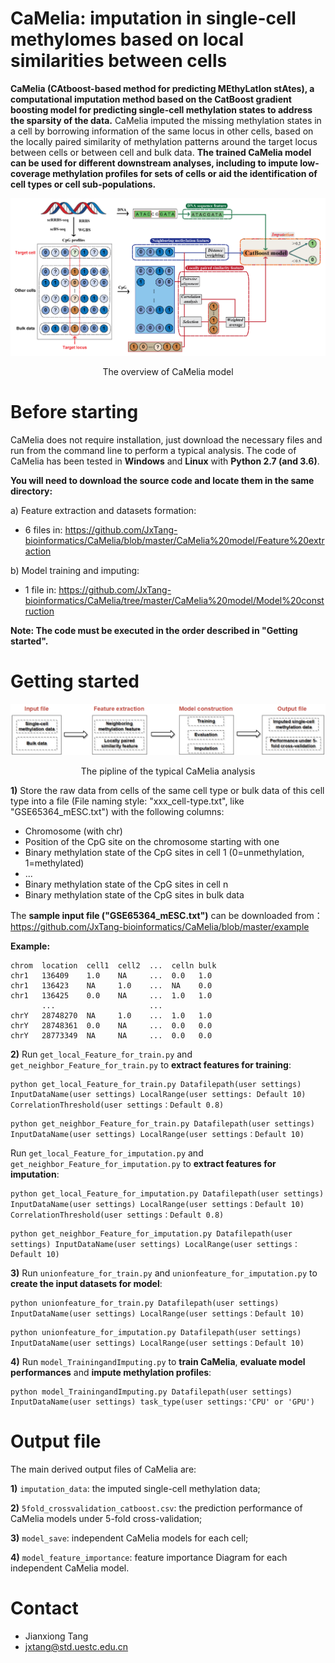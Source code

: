 # CaMelia: imputation in single-cell methylomes based on local similarities between cells

**CaMelia (CAtboost-based method for predicting MEthyLatIon stAtes), a computational imputation method based on the CatBoost gradient boosting model for predicting single-cell methylation states to address the sparsity of the data.** CaMelia imputed the missing methylation states in a cell by borrowing information of the same locus in other cells, based on the locally paired similarity of methylation patterns around the target locus between cells or between cell and bulk data. 
**The trained CaMelia model can be used for different downstream analyses, including to impute low-coverage methylation profiles for sets of cells or aid the identification of cell types or cell sub-populations.**

![image](https://github.com/JxTang-bioinformatics/CaMelia/blob/master/image/forgithub-01.png)
<p align="center"> 
The overview of CaMelia model
</p>

# Before starting

CaMelia does not require installation, just download the necessary files and run from the command line to perform a typical analysis. The code of CaMelia has been tested in **Windows** and **Linux** with **Python 2.7 (and 3.6)**.

**You will need to download the source code and locate them in the same directory:**

   a) Feature extraction and datasets formation:
   
   * 6 files in:
   https://github.com/JxTang-bioinformatics/CaMelia/blob/master/CaMelia%20model/Feature%20extraction
  
   b) Model training and imputing:
   
   * 1 file in:
   https://github.com/JxTang-bioinformatics/CaMelia/tree/master/CaMelia%20model/Model%20construction
   
   **Note: The code must be executed in the order described in "Getting started".**
   
# Getting started

![image](https://github.com/JxTang-bioinformatics/CaMelia/blob/master/image/run_steps.png)
<p align="center">    
The pipline of the typical CaMelia analysis
</p>

**1)** Store the raw data from cells of the same cell type or bulk data of this cell type into a file (File naming style: "xxx_cell-type.txt", like "GSE65364_mESC.txt") with the following columns:

* Chromosome (with chr)
* Position of the CpG site on the chromosome starting with one
* Binary methylation state of the CpG sites in cell 1 (0=unmethylation, 1=methylated)
* ...
* Binary methylation state of the CpG sites in cell n
* Binary methylation state of the CpG sites in bulk data

The **sample input file ("GSE65364_mESC.txt")** can be downloaded from：
https://github.com/JxTang-bioinformatics/CaMelia/blob/master/example

**Example:**

```
chrom  location  cell1  cell2  ...  celln bulk
chr1   136409    1.0    NA     ...  0.0   1.0
chr1   136423    NA     1.0    ...  NA    0.0
chr1   136425    0.0    NA     ...  1.0   1.0
       ...                     ...
chrY   28748270  NA     1.0    ...  1.0   1.0
chrY   28748361  0.0    NA     ...  0.0   0.0
chrY   28773349  NA     NA     ...  0.0   0.0
```

**2)** Run ``get_local_Feature_for_train.py`` and ``get_neighbor_Feature_for_train.py`` to **extract features for training**:
```
python get_local_Feature_for_train.py Datafilepath(user settings) InputDataName(user settings) LocalRange(user settings: Default 10) CorrelationThreshold(user settings：Default 0.8)
```
```
python get_neighbor_Feature_for_train.py Datafilepath(user settings) InputDataName(user settings) LocalRange(user settings：Default 10)
```

   Run ``get_local_Feature_for_imputation.py`` and ``get_neighbor_Feature_for_imputation.py`` to **extract features for imputation**: 
```
python get_local_Feature_for_imputation.py Datafilepath(user settings) InputDataName(user settings) LocalRange(user settings：Default 10) CorrelationThreshold(user settings：Default 0.8)
```
```
python get_neighbor_Feature_for_imputation.py Datafilepath(user settings) InputDataName(user settings) LocalRange(user settings：Default 10)
```
**3)** Run ``unionfeature_for_train.py`` and ``unionfeature_for_imputation.py`` to **create the input datasets for model**: 
```
python unionfeature_for_train.py Datafilepath(user settings) InputDataName(user settings) LocalRange(user settings：Default 10)
```
```
python unionfeature_for_imputation.py Datafilepath(user settings) InputDataName(user settings) LocalRange(user settings：Default 10)
```
**4)** Run ``model_TrainingandImputing.py`` to **train CaMelia**, **evaluate model performances** and **impute methylation profiles**:
```
python model_TrainingandImputing.py Datafilepath(user settings) InputDataName(user settings) task_type(user settings:'CPU' or 'GPU')
```

# Output file

The main derived output files of CaMelia are:

**1)** ``imputation_data``: the imputed single-cell methylation data;

**2)** ``5fold_crossvalidation_catboost.csv``: the prediction performance of CaMelia models under 5-fold cross-validation;

**3)** ``model_save``: independent CaMelia models for each cell;

**4)** ``model_feature_importance``: feature importance Diagram for each independent CaMelia model.


# Contact

* Jianxiong Tang
* jxtang@std.uestc.edu.cn 



